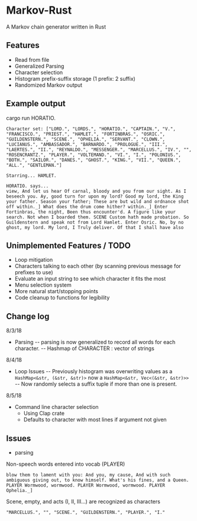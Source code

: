 # Markov-Rust
A Markov chain generator written in Rust

## Features
- Read from file
- Generalized Parsing
- Character selection
- Histogram prefix-suffix storage (1 prefix: 2 suffix)
- Randomized Markov output

## Example output
cargo run HORATIO.
```
Character set: ["LORD.", "LORDS.", "HORATIO.", "CAPTAIN.", "V.", "FRANCISCO.", "PRIEST.", "HAMLET.", "FORTINBRAS.", "OSRIC.", "GUILDENSTERN.", "SCENE.", "OPHELIA.", "SERVANT.", "CLOWN.", "LUCIANUS.", "AMBASSADOR.", "BARNARDO.", "PROLOGUE.", "III.", "LAERTES.", "II.", "REYNALDO.", "MESSENGER.", "MARCELLUS.", "IV.", "", "ROSENCRANTZ.", "PLAYER.", "VOLTEMAND.", "VI.", "I.", "POLONIUS.", "BOTH.", "SAILOR.", "DANES.", "GHOST.", "KING.", "VII.", "QUEEN.", "ALL.", "GENTLEMAN."]

Starring... HAMLET.

HORATIO. says...
view, And let us hear Of carnal, bloody and you from our sight. As I beseech you. Ay, good turn for upon my lord? Good my lord, the King your father. Season your father; These are but wild and ordnance shot off within._] What does the drum come hither? within._] Enter Fortinbras, the night, Been thus encounter'd. A figure like your search. Not when I boarded them. SCENE Custom hath made probation. So Guildenstern and speak not from Lord Hamlet. Enter Osric. No, by no ghost, my lord. My lord, I Truly deliver. Of that I shall have also
```

## Unimplemented Features / TODO
- Loop mitigation
- Characters talking to each other (by scanning previous message for prefixes to use)
- Evaluate an input string to see which character it fits the most
- Menu selection system
- More natural start/stopping points
- Code cleanup to functions for legibility

## Change log

8/3/18
- Parsing
-- parsing is now generalized to record all words for each character.
-- Hashmap of CHARACTER : vector of strings


8/4/18
- Loop Issues
-- Previously histogram was overwriting values as a `HashMap<&str, (&str, &str)>`
  now a `HashMap<&str, Vec<(&str, &str)>>`
-- Now randomly selects a suffix tuple if more than one is present.


8/5/18
- Command line character selection
  - Using Clap crate
  - Defaults to character with most lines if argument not given


## Issues

- parsing

Non-speech words entered into vocab (PLAYER)
```
blow them to lament with you: And you, my cause, And with such ambiguous giving out, to know himself. What's his fines, and a Queen. PLAYER Wormwood, wormwood. PLAYER Wormwood, wormwood. PLAYER Ophelia._]
```

Scene, empty, and acts (I, II, III...) are recognized as characters
```
"MARCELLUS.", "", "SCENE.", "GUILDENSTERN.", "PLAYER.", "I."
```
